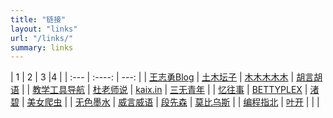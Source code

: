 ```yaml
---
title: "链接"
layout: "links"
url: "/links/"
summary: links
---
```

| 1      | 2 | 3     |4     |
| :---        |    :----:   |          ---: |
| [王志勇Blog](http://www.auiou.com/)      | [土木坛子](https://tumutanzi.com/)       | [木木木木木](https://immmmm.com/)   | [胡言胡语](https://husay.cc/)     |
| [教学工具导航](https://edui.fun/)   | [杜老师说](https://dusays.com/)        | [kaix.in](https://kaix.in/)      | [三无青年](https://www.duanxiansen.com/)    |
| [忆往事](https://zhou.ge/)   | [BETTYPLEX](http://forbetty.com/)       | [渚碧](https://jubeny.com/)      | [美女爬虫](http://h4ck.org.cn/)   |
| [无色墨水](https://wuse.ink/)   | [威言威语](https://www.weisay.com/)       | [段先森](https://www.duanxiansen.com/)      | [莫比乌斯](https://onojyun.com/)   |
| [编程指北](https://csguide.cn/)    | [叶开](https://qq.md/)        |      |     |
